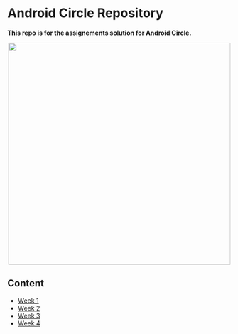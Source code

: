 # Android Circle Repository

**This repo is for the assignements solution for Android Circle.** 

 
 <p align="center">
 <img src="https://user-images.githubusercontent.com/105871085/193676968-3e250b8c-10f3-463a-8f0e-d089a648083b.png" width="500" height="500">
 </p>


 ## Content
 - [Week 1](https://github.com/CATReloaded/Android-Cricle-Tasks/tree/master/Weeks/Week%201)
 - [Week 2](https://github.com/CATReloaded/Android-Cricle-Tasks/tree/master/Weeks/Week%202)
 - [Week 3](https://github.com/CATReloaded/Android-Cricle-Tasks/tree/master/Weeks/Week%203)
 - [Week 4](https://github.com/CATReloaded/Android-Cricle-Tasks/tree/master/Weeks/Week%204)
